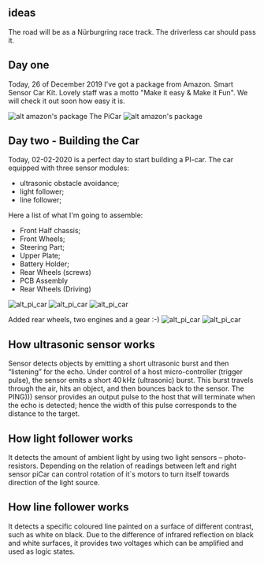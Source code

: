## ideas
The road will be as a Nürburgring race track. The driverless car should pass it.

## Day one
Today, 26 of December 2019 I've got a package from Amazon. Smart Sensor Car Kit. Lovely staff was a motto "Make it easy & Make it Fun". We will check it out soon how easy it is.

![alt amazon's package](https://user-images.githubusercontent.com/3801054/71467434-71d74880-27cb-11ea-8695-bdc8f3fca9f9.jpg)
The PiCar
![alt amazon's package](https://user-images.githubusercontent.com/3801054/71467470-93383480-27cb-11ea-9764-90bacf923e9e.jpg)


## Day two - Building the Car
Today, 02-02-2020 is a perfect day to start building a PI-car.
The car equipped with three sensor modules:
  * ultrasonic obstacle avoidance;
  * light follower;
  * line follower;

Here a list of what I'm going to assemble:
  * Front Half chassis;
  * Front Wheels;
  * Steering Part;
  * Upper Plate;
  * Battery Holder;
  * Rear Wheels (screws)
  * PCB Assembly
  * Rear Wheels (Driving)

![alt_pi_car](https://github.com/olegtikhonov/self-driving-car-pi/blob/master/pictures/what_is_inside.jpg)
![alt_pi_car](https://github.com/olegtikhonov/self-driving-car-pi/blob/master/pictures/what_is_inside_002.jpg)
![alt_pi_car](https://github.com/olegtikhonov/self-driving-car-pi/blob/master/pictures/what_is_inside_003.jpg)

Added rear wheels, two engines and a gear :-)
![alt_pi_car](https://github.com/olegtikhonov/self-driving-car-pi/blob/master/pictures/20200303_145715.jpg)
![alt_pi_car](https://github.com/olegtikhonov/self-driving-car-pi/blob/master/pictures/20200303_145737.jpg)

## How ultrasonic sensor works
Sensor detects objects by emitting a short ultrasonic burst and then “listening” for the echo. Under control of a 
host micro-controller (trigger pulse), the sensor emits a short 40 kHz (ultrasonic) burst. This burst travels through the air, 
hits an object, and then bounces back to the sensor. The PING))) sensor provides an output pulse to the host that will terminate 
when the echo is detected; hence the width of this pulse corresponds to the distance to the target.

## How light follower works
It detects the amount of ambient light by using two light sensors – photo-resistors. Depending on the relation of 
readings between left and right sensor piCar can control rotation of it`s motors to turn itself towards direction of the light source.

## How line follower works
It detects a specific coloured line painted on a surface of different contrast, such as white on black.
Due to the difference of infrared reflection on black and white surfaces, it provides two voltages which can be amplified 
and used as logic states.

 




